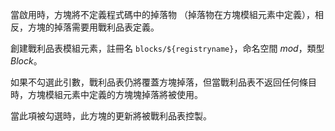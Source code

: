 當啟用時，方塊將不定義程式碼中的掉落物 （掉落物在方塊模組元素中定義），相反，方塊的掉落需要用戰利品表定義。

創建戰利品表模組元素，註冊名 `blocks/${registryname}`，命名空間 _mod_，類型 _Block_。

如果不勾選此引數，戰利品表仍將覆蓋方塊掉落，但當戰利品表不返回任何條目時，方塊模組元素中定義的方塊塊掉落將被使用。

當此項被勾選時，此方塊的更新將被戰利品表控製。